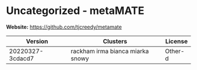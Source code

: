 # Uncategorized - metaMATE





**Website:** <https://github.com/tjcreedy/metamate>

| Version | Clusters | License |
| ------- | -------- | ------- |
| 20220327-3cdacd7 | rackham irma bianca miarka snowy | Other-d |
